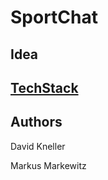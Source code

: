 # SportChat

## Idea

##  [TechStack](.documentation/techStack.md#TechStack)   

## Authors
David Kneller

Markus Markewitz